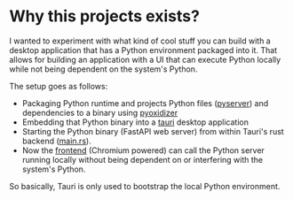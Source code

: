 # Why this projects exists?

I wanted to experiment with what kind of cool stuff you can build with a desktop application that has a Python environment packaged into it. That allows for building an application with a UI that can execute Python locally while not being dependent on the system's Python. 

The setup goes as follows:

- Packaging Python runtime and projects Python files ([pyserver](https://github.com/JNeuvonen/backtest-engine/tree/master/pyserver)) and dependencies to a binary using [pyoxidizer](https://github.com/indygreg/PyOxidizer)
- Embedding that Python binary into a [tauri](https://github.com/tauri-apps/tauri) desktop application
- Starting the Python binary (FastAPI web server) from within Tauri's rust backend ([main.rs](https://github.com/JNeuvonen/backtest-engine/blob/master/src-tauri/src/main.rs#L64-L69)).
- Now the [frontend](https://github.com/JNeuvonen/backtest-engine/tree/master/client) (Chromium powered) can call the Python server running locally without being dependent on or interfering with the system's Python.

So basically, Tauri is only used to bootstrap the local Python environment.
